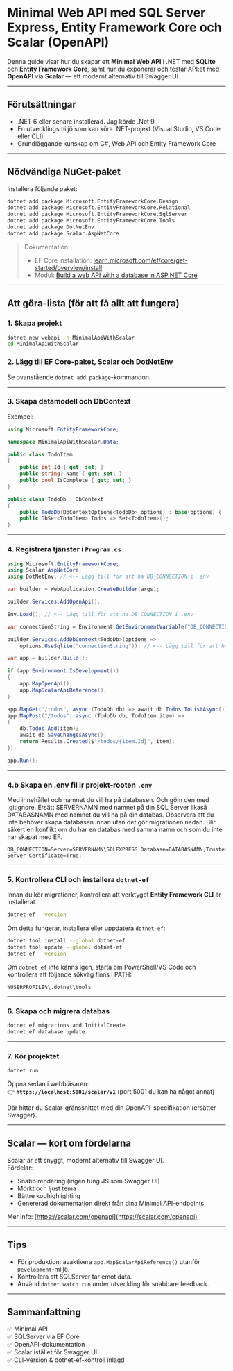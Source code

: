 # Minimal Web API med SQL Server Express, Entity Framework Core och Scalar (OpenAPI)

Denna guide visar hur du skapar ett **Minimal Web API** i .NET med **SQLite** och **Entity Framework Core**, samt hur du exponerar och testar API:et med **OpenAPI** via **Scalar** — ett modernt alternativ till Swagger UI.

---

## Förutsättningar

- .NET 6 eller senare installerad. Jag körde .Net 9  
- En utvecklingsmiljö som kan köra .NET-projekt (Visual Studio, VS Code eller CLI)  
- Grundläggande kunskap om C#, Web API och Entity Framework Core  

---

## Nödvändiga NuGet-paket

Installera följande paket:

```bash
dotnet add package Microsoft.EntityFrameworkCore.Design
dotnet add package Microsoft.EntityFrameworkCore.Relational
dotnet add package Microsoft.EntityFrameworkCore.SqlServer
dotnet add package Microsoft.EntityFrameworkCore.Tools
dotnet add package DotNetEnv
dotnet add package Scalar.AspNetCore
```

> Dokumentation:  
> - EF Core installation: [learn.microsoft.com/ef/core/get-started/overview/install](https://learn.microsoft.com/en-us/ef/core/get-started/overview/install)  
> - Modul: [Build a web API with a database in ASP.NET Core](https://learn.microsoft.com/en-us/training/modules/build-web-api-minimal-database/)

---

## Att göra-lista (för att få allt att fungera)

### 1. Skapa projekt
```bash
dotnet new webapi -n MinimalApiWithScalar
cd MinimalApiWithScalar
```

### 2. Lägg till EF Core-paket, Scalar och DotNetEnv
Se ovanstående `dotnet add package`-kommandon.

---

### 3. Skapa datamodell och DbContext
Exempel:
```csharp
using Microsoft.EntityFrameworkCore;

namespace MinimalApiWithScalar.Data;

public class TodoItem
{
    public int Id { get; set; }
    public string? Name { get; set; }
    public bool IsComplete { get; set; }
}

public class TodoDb : DbContext
{
    public TodoDb(DbContextOptions<TodoDb> options) : base(options) { }
    public DbSet<TodoItem> Todos => Set<TodoItem>();
}
```

---

### 4. Registrera tjänster i `Program.cs`
```csharp
using Microsoft.EntityFrameworkCore;
using Scalar.AspNetCore;
using DotNetEnv; // <-- Lägg till för att ha DB_CONNECTION i .env

var builder = WebApplication.CreateBuilder(args);

builder.Services.AddOpenApi();

Env.Load(); // <-- Lägg till för att ha DB_CONNECTION i .env

var connectionString = Environment.GetEnvironmentVariable("DB_CONNECTION"); // <-- Lägg till för att ha DB_CONNECTION i .env

builder.Services.AddDbContext<TodoDb>(options =>
    options.UseSqlite("connectionString")); // <-- Lägg till för att ha DB_CONNECTION i .env

var app = builder.Build();

if (app.Environment.IsDevelopment())
{
    app.MapOpenApi();
    app.MapScalarApiReference();
}

app.MapGet("/todos", async (TodoDb db) => await db.Todos.ToListAsync());
app.MapPost("/todos", async (TodoDb db, TodoItem item) =>
{
    db.Todos.Add(item);
    await db.SaveChangesAsync();
    return Results.Created($"/todos/{item.Id}", item);
});

app.Run();
```
---

### 4.b Skapa en .env fil ir projekt-rooten `.env`
Med innehållet och namnet du vill ha på databasen. Och göm den med .gitignore. Ersätt SERVERNAMN med namnet på din SQL Server likaså DATABASNAMN med namnet du vill ha på din databas.
Observera att du inte behöver skapa databasen innan utan det gör migrationen nedan. Blir säkert en konflikt om du har en databas med samma namn och som du inte har skapat med EF.

```
DB_CONNECTION=Server=SERVERNAMN\SQLEXPRESS;Database=DATABASNAMN;Trusted_Connection=True;Trust Server Certificate=True;
```
---

### 5. Kontrollera CLI och installera `dotnet-ef`
Innan du kör migrationer, kontrollera att verktyget **Entity Framework CLI** är installerat.

```bash
dotnet-ef --version
```
Om detta fungerar, installera eller uppdatera `dotnet-ef`:

```bash
dotnet tool install --global dotnet-ef
dotnet tool update --global dotnet-ef
dotnet ef --version
```
Om `dotnet ef` inte känns igen, starta om PowerShell/VS Code och kontrollera att följande sökväg finns i PATH:
```
%USERPROFILE%\.dotnet\tools
```

---

### 6. Skapa och migrera databas
```bash
dotnet ef migrations add InitialCreate
dotnet ef database update
```

---

### 7. Kör projektet
```bash
dotnet run
```

Öppna sedan i webbläsaren:  
👉 **`https://localhost:5001/scalar/v1`** (port:5001 du kan ha något annat)

Där hittar du Scalar-gränssnittet med din OpenAPI-specifikation (ersätter Swagger).

---

## Scalar — kort om fördelarna

Scalar är ett snyggt, modernt alternativ till Swagger UI.  
Fördelar:
- Snabb rendering (ingen tung JS som Swagger UI)  
- Mörkt och ljust tema  
- Bättre kodhighlighting  
- Genererad dokumentation direkt från dina Minimal API-endpoints  

Mer info: [https://scalar.com/openapi](https://scalar.com/openapi)

---

## Tips

- För produktion: avaktivera `app.MapScalarApiReference()` utanför `Development`-miljö.  
- Kontrollera att SQLServer tar emot data.  
- Använd `dotnet watch run` under utveckling för snabbare feedback.  

---

## Sammanfattning

✅ Minimal API  
✅ SQLServer via EF Core  
✅ OpenAPI-dokumentation  
✅ Scalar istället för Swagger UI  
✅ CLI-version & dotnet-ef-kontroll inlagd
